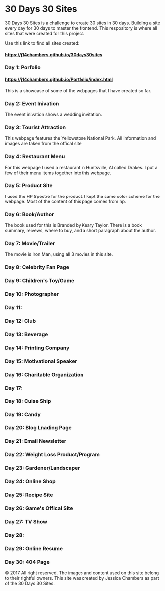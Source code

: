# 30 Days 30 Sites

30 Days 30 Sites is a challenge to create 30 sites in 30 days. Building a site every day for 30 days to master the frontend.
This respository is where all sites that were created for this project.

Use this link to find all sites created:
#### https://j14chambers.github.io/30days30sites

### Day 1: Porfolio
#### https://j14chambers.github.io/Portfolio/index.html

This is a showcase of some of the webpages that I have created so far.


### Day 2: Event Inivation

The event inivation shows a wedding invitation.

### Day 3: Tourist Attraction

This webpage features the Yellowstone National Park. All information and images are taken from the offical site.

### Day 4: Restaurant Menu

For this webpage I used a restaurant in Huntsville, Al called Drakes. I put a few of their menu items together into this webpage.

### Day 5: Product Site

I used the HP Spectre for the product. I kept the same color scheme for the webpage. Most of the content of this page comes from hp.

### Day 6: Book/Author

The book used for this is Branded by Keary Taylor. There is a book summary, reivews, where to buy, and a short paragraph about the author.

### Day 7: Movie/Trailer

The movie is Iron Man, using all 3 movies in this site.

### Day 8: Celebrity Fan Page

### Day 9: Children's Toy/Game

### Day 10: Photographer

### Day 11: 

### Day 12: Club

### Day 13: Beverage

### Day 14: Printing Company

### Day 15: Motivational Speaker

### Day 16: Charitable Organization

### Day 17:

### Day 18: Cuise Ship

### Day 19: Candy

### Day 20: Blog Lnading Page

### Day 21: Email Newsletter

### Day 22: Weight Loss Product/Program

### Day 23: Gardener/Landscaper

### Day 24: Online Shop

### Day 25: Recipe Site

### Day 26: Game's Offical Site

### Day 27: TV Show

### Day 28:

### Day 29: Online Resume

### Day 30: 404 Page





&copy; 2017 All right reserved. The images and content used on this site belong to their rightful owners. This site was created by Jessica Chambers as part of the 30 Days 30 Sites.
